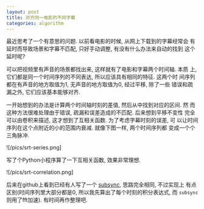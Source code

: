 ```yaml
---
layout: post
title: 对齐同一电影的不同字幕
categories: algorithm
---
```


最近思考了一个有意思的问题. 以前看电影的时候, 从网上下载到的字幕经常会
有延时而导致场景和字幕不匹配, 只好手动调整, 有没有什么办法来自动的找到
这个延时呢?

可以把视频里有声音的场景都找出来, 这样就有了电影和字幕两个时间轴. 本质
上, 它们都是同一个时间序列的不同表达, 所以应该具有相同的特征. 这两个时
间序列都在有声音的地方取值为1, 无声音的地方取值为0, 经过平移, 除了一些
错误和疏漏之外, 它们应该基本能够对齐.

一开始想到的办法是计算两个时间轴时刻的差值, 然后从中找到对应的区间. 然
而这种方法很难处理由于错误, 疏漏和误差造成的不匹配. 后来想到平移不变性
完全可以由卷积来描述, 这才想到了互相关函数. 为了考虑字幕时刻的误差, 可
以让时间序列在这个点附近的小的范围内衰减. 就像下图一样, 两个时间序列都
变成一个个三角脉冲.

![/pics/srt-series.png]

写了个Python小程序算了一下互相关函数, 效果非常理想.

![/pics/srt-correlation.png]

后来在github上看到已经有人写了一个
[subsync](https://github.com/smacke/subsync), 思路完全相同, 不过实现上
有点区别(时间序列里大部分都是0, 所以我先算出了每个时刻的积分表达式, 而
`subsync`则用了fft加速). 有时间再作整理吧.

